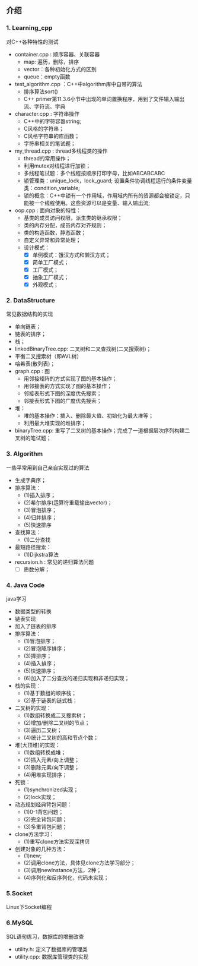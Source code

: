 ## 介绍

###  1. Learning_cpp
对C++各种特性的测试
- container.cpp : 顺序容器、关联容器
	- map: 遍历，删除，排序
	- vector：各种初始化方式的区别
	- queue：empty函数
- test_algorithm.cpp ：C++中algorithm库中自带的算法
	- 排序算法sort()
	- C++ primer第11.3.6小节中出现的单词置换程序，用到了文件输入输出流、字符流、字典
- character.cpp : 字符串操作
	- C++中的字符容器string;
	- C风格的字符串；
	- C风格字符串的库函数；
	- 字符串相关的笔试题；
- my_thread.cpp : thread多线程类的操作
	- thread的常用操作；
	- 利用mutex对线程进行加锁；
	- 多线程笔试题：多个线程按顺序打印字母，比如ABCABCABC
	- 锁管理类：unique_lock，lock_guard; 设置条件协调线程运行的条件变量类：condition_variable;
	- 锁的概念：C++中锁有一个作用域，作用域内所有的资源都会被锁定，只能被一个线程使用。这些资源可以是变量、输入输出流;
- oop.cpp : 面向对象的特性：
	- 基类的成员访问权限，派生类的继承权限；
	- 类的内存分配，成员内存对齐规则；
	- 类的构造函数，静态函数；
	- 自定义异常和异常处理；
	- 设计模式：
		- [x] 单例模式：饿汉方式和懒汉方式；
		- [x] 简单工厂模式；
		- [x] 工厂模式；
		- [x] 抽象工厂模式；
		- [x] 外观模式；
	
###  2. DataStructure
常见数据结构的实现
- 单向链表；
- 链表的排序；
- 栈；
- linkedBinaryTree.cpp: 二叉树和二叉查找树(二叉搜索树)；
- 平衡二叉搜索树（即AVL树）
- 哈希表(散列表)；
- graph.cpp : 图
	- 用邻接矩阵的方式实现了图的基本操作；
	- 用邻接表的方式实现了图的基本操作；
	- 邻接表形式下图的深度优先搜索；
	- 邻接表形式下图的广度优先搜索；
- 堆：
	- 堆的基本操作：插入、删除最大值、初始化为最大堆等；
	- 利用最大堆实现的堆排序；
- binaryTree.cpp: 重写了二叉树的基本操作；完成了一道根据层次序列构建二叉树的笔试题；

###  3. Algorithm
一些平常用到自己亲自实现过的算法
- 生成字典序；
- 排序算法：
    - (1)插入排序；
	- (2)希尔排序(运算符重载输出vector)；
	- (3)冒泡排序；
	- (4)归并排序；
	- (5)快速排序
- 查找算法：
	- (1)二分查找
- 最短路径搜索：
	- (1)Dijkstra算法
- recursion.h : 常见的递归算法问题
	- [ ] 质数分解；
    
### 4. Java Code
java学习
- 数据类型的转换
- 链表实现
- 加入了链表的排序
- 排序算法：
    - (1)冒泡排序；
    - (2)冒泡降序排序；
    - (3)择排序；
    - (4)插入排序；
    - (5)快速排序；
    - (6)加入了二分查找的递归实现和非递归实现；
- 栈的实现：
    - (1)基于数组的顺序栈；
    - (2)基于链表的链式栈；
- 二叉树的实现：
    - (1)数组转换成二叉搜索树；
    - (2)增加/删除二叉树的节点；
    - (3)遍历二叉树；
    - (4)统计二叉树的高和节点个数；
- 堆(大顶堆)的实现：
    - (1)数组转换成堆；
    - (2)插入元素/向上调整；
    - (3)删除元素/向下调整；
    - (4)用堆实现排序；
- 死锁：
    - (1)synchronized实现；
    - (2)lock实现；
- 动态规划经典背包问题：
    - (1)0-1背包问题；
    - (2)完全背包问题；
    - (3)多重背包问题；
- clone方法学习：
    - (1)重写clone方法实现深拷贝
- 创建对象的几种方法：
    - (1)new;
    - (2)调用clone方法，具体见clone方法学习部分；
    - (3)调用newInstance方法，2种；
    - (4)序列化和反序列化，代码未实现；

### 5.Socket
Linux下Socket编程

### 6.MySQL
SQL语句练习，数据库的增删改查
- utility.h: 定义了数据库的管理类
- utility.cpp: 数据库管理类的实现
